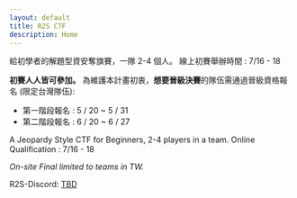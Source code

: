 ```yaml
---
layout: default
title: R2S CTF
description: Home
---
```


給初學者的解題型資安奪旗賽，一隊 2-4 個人。
線上初賽舉辦時間 : 7/16 - 18

**初賽人人皆可參加。**
為維護本計畫初衷，**想要晉級決賽**的隊伍需通過晉級資格報名 (限定台灣隊伍):
- 第一階段報名 : 5 / 20 ~ 5 / 31
- 第二階段報名 : 6 / 20 ~ 6 / 27


A Jeopardy Style CTF for Beginners, 2-4 players in a team.
Online Qualification : 7/16 - 18

*On-site Final limited to teams in TW.*


R2S-Discord: [TBD]()

